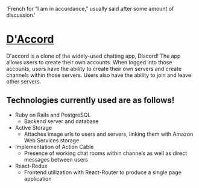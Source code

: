 'French for “I am in accordance," usually said after some amount of discussion.'

# [D'Accord](https://daccord-app.herokuapp.com/)

D'accord is a clone of the widely-used chatting app, Discord! The app allows users to create their own accounts. When logged into those accounts, users have the ability to create their own servers and create channels within those servers. Users also have the ability to join and leave other servers.

## Technologies currently used are as follows! 

- Ruby on Rails and PostgreSQL
    - Backend server and database
- Active Storage
    - Attaches image urls to users and servers, linking them with Amazon Web Services storage
- Implementation of Action Cable 
    - Presence of working chat rooms within channels as well as direct messages between users
- React-Redux
    * Frontend utilization with React-Router to produce a single page application

